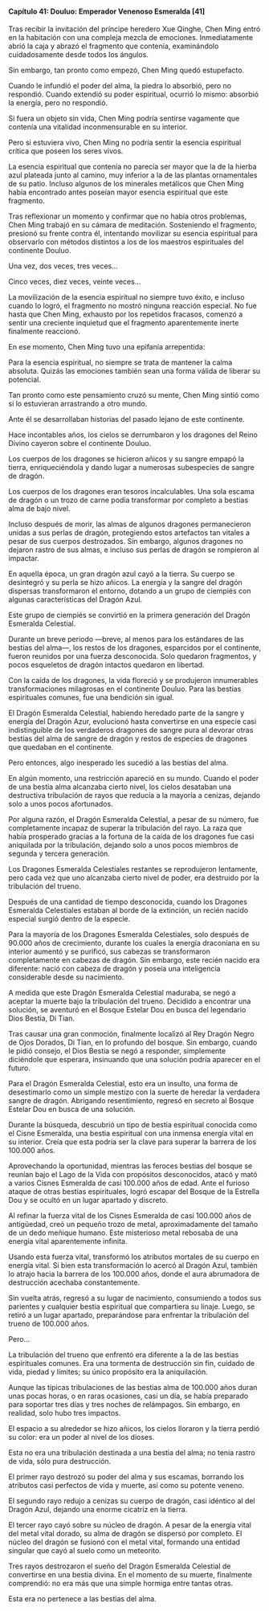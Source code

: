 
#### Capítulo 41: Douluo: Emperador Venenoso Esmeralda [41]


Tras recibir la invitación del príncipe heredero Xue Qinghe, Chen Ming entró en la habitación con una compleja mezcla de emociones. Inmediatamente abrió la caja y abrazó el fragmento que contenía, examinándolo cuidadosamente desde todos los ángulos.

Sin embargo, tan pronto como empezó, Chen Ming quedó estupefacto.

Cuando le infundió el poder del alma, la piedra lo absorbió, pero no respondió. Cuando extendió su poder espiritual, ocurrió lo mismo: absorbió la energía, pero no respondió.

Si fuera un objeto sin vida, Chen Ming podría sentirse vagamente que contenía una vitalidad inconmensurable en su interior.

Pero si estuviera vivo, Chen Ming no podría sentir la esencia espiritual crítica que poseen los seres vivos.

La esencia espiritual que contenía no parecía ser mayor que la de la hierba azul plateada junto al camino, muy inferior a la de las plantas ornamentales de su patio. Incluso algunos de los minerales metálicos que Chen Ming había encontrado antes poseían mayor esencia espiritual que este fragmento.

Tras reflexionar un momento y confirmar que no había otros problemas, Chen Ming trabajó en su cámara de meditación. Sosteniendo el fragmento, presionó su frente contra él, intentando movilizar su esencia espiritual para observarlo con métodos distintos a los de los maestros espirituales del continente Douluo.

Una vez, dos veces, tres veces...

Cinco veces, diez veces, veinte veces...

La movilización de la esencia espiritual no siempre tuvo éxito, e incluso cuando lo logró, el fragmento no mostró ninguna reacción especial. No fue hasta que Chen Ming, exhausto por los repetidos fracasos, comenzó a sentir una creciente inquietud que el fragmento aparentemente inerte finalmente reaccionó.

En ese momento, Chen Ming tuvo una epifanía arrepentida:

Para la esencia espiritual, no siempre se trata de mantener la calma absoluta. Quizás las emociones también sean una forma válida de liberar su potencial.

Tan pronto como este pensamiento cruzó su mente, Chen Ming sintió como si lo estuvieran arrastrando a otro mundo.

Ante él se desarrollaban historias del pasado lejano de este continente.

Hace incontables años, los cielos se derrumbaron y los dragones del Reino Divino cayeron sobre el continente Douluo.

Los cuerpos de los dragones se hicieron añicos y su sangre empapó la tierra, enriqueciéndola y dando lugar a numerosas subespecies de sangre de dragón.

Los cuerpos de los dragones eran tesoros incalculables. Una sola escama de dragón o un trozo de carne podía transformar por completo a bestias alma de bajo nivel.

Incluso después de morir, las almas de algunos dragones permanecieron unidas a sus perlas de dragón, protegiendo estos artefactos tan vitales a pesar de sus cuerpos destrozados. Sin embargo, algunos dragones no dejaron rastro de sus almas, e incluso sus perlas de dragón se rompieron al impactar.

En aquella época, un gran dragón azul cayó a la tierra. Su cuerpo se desintegró y su perla se hizo añicos. La energía y la sangre del dragón dispersas transformaron el entorno, dotando a un grupo de ciempiés con algunas características del Dragón Azul.

Este grupo de ciempiés se convirtió en la primera generación del Dragón Esmeralda Celestial.

Durante un breve periodo —breve, al menos para los estándares de las bestias del alma—, los restos de los dragones, esparcidos por el continente, fueron reunidos por una fuerza desconocida. Solo quedaron fragmentos, y pocos esqueletos de dragón intactos quedaron en libertad.

Con la caída de los dragones, la vida floreció y se produjeron innumerables transformaciones milagrosas en el continente Douluo. Para las bestias espirituales comunes, fue una bendición sin igual.

El Dragón Esmeralda Celestial, habiendo heredado parte de la sangre y energía del Dragón Azur, evolucionó hasta convertirse en una especie casi indistinguible de los verdaderos dragones de sangre pura al devorar otras bestias del alma de sangre de dragón y restos de especies de dragones que quedaban en el continente.

Pero entonces, algo inesperado les sucedió a las bestias del alma.

En algún momento, una restricción apareció en su mundo. Cuando el poder de una bestia alma alcanzaba cierto nivel, los cielos desataban una destructiva tribulación de rayos que reducía a la mayoría a cenizas, dejando solo a unos pocos afortunados.

Por alguna razón, el Dragón Esmeralda Celestial, a pesar de su número, fue completamente incapaz de superar la tribulación del rayo. La raza que había prosperado gracias a la fortuna de la caída de los dragones fue casi aniquilada por la tribulación, dejando solo a unos pocos miembros de segunda y tercera generación.

Los Dragones Esmeralda Celestiales restantes se reprodujeron lentamente, pero cada vez que uno alcanzaba cierto nivel de poder, era destruido por la tribulación del trueno.

Después de una cantidad de tiempo desconocida, cuando los Dragones Esmeralda Celestiales estaban al borde de la extinción, un recién nacido especial surgió dentro de la especie.

Para la mayoría de los Dragones Esmeralda Celestiales, solo después de 90.000 años de crecimiento, durante los cuales la energía draconiana en su interior aumentó y se purificó, sus cabezas se transformaron completamente en cabezas de dragón. Sin embargo, este recién nacido era diferente: nació con cabeza de dragón y poseía una inteligencia considerable desde su nacimiento.

A medida que este Dragón Esmeralda Celestial maduraba, se negó a aceptar la muerte bajo la tribulación del trueno. Decidido a encontrar una solución, se aventuró en el Bosque Estelar Dou en busca del legendario Dios Bestia, Di Tian.

Tras causar una gran conmoción, finalmente localizó al Rey Dragón Negro de Ojos Dorados, Di Tian, ​​en lo profundo del bosque. Sin embargo, cuando le pidió consejo, el Dios Bestia se negó a responder, simplemente diciéndole que esperara, insinuando que una solución podría aparecer en el futuro.

Para el Dragón Esmeralda Celestial, esto era un insulto, una forma de desestimarlo como un simple mestizo con la suerte de heredar la verdadera sangre de dragón. Abrigando resentimiento, regresó en secreto al Bosque Estelar Dou en busca de una solución.

Durante la búsqueda, descubrió un tipo de bestia espiritual conocida como el Cisne Esmeralda, una bestia espiritual con una inmensa energía vital en su interior. Creía que esta podría ser la clave para superar la barrera de los 100.000 años.

Aprovechando la oportunidad, mientras las feroces bestias del bosque se reunían bajo el Lago de la Vida con propósitos desconocidos, atacó y mató a varios Cisnes Esmeralda de casi 100.000 años de edad. Ante el furioso ataque de otras bestias espirituales, logró escapar del Bosque de la Estrella Dou y se ocultó en un lugar apartado y discreto.

Al refinar la fuerza vital de los Cisnes Esmeralda de casi 100.000 años de antigüedad, creó un pequeño trozo de metal, aproximadamente del tamaño de un dedo meñique humano. Este misterioso metal rebosaba de una energía vital aparentemente infinita.

Usando esta fuerza vital, transformó los atributos mortales de su cuerpo en energía vital. Si bien esta transformación lo acercó al Dragón Azul, también lo atrajo hacia la barrera de los 100.000 años, donde el aura abrumadora de destrucción acechaba constantemente.

Sin vuelta atrás, regresó a su lugar de nacimiento, consumiendo a todos sus parientes y cualquier bestia espiritual que compartiera su linaje. Luego, se retiró a un lugar apartado, preparándose para enfrentar la tribulación del trueno de 100.000 años.

Pero...

La tribulación del trueno que enfrentó era diferente a la de las bestias espirituales comunes. Era una tormenta de destrucción sin fin, cuidado de vida, piedad y límites; su único propósito era la aniquilación.

Aunque las típicas tribulaciones de las bestias alma de 100.000 años duran unas pocas horas, o en raras ocasiones, casi un día, se había preparado para soportar tres días y tres noches de relámpagos. Sin embargo, en realidad, solo hubo tres impactos.

El espacio a su alrededor se hizo añicos, los cielos lloraron y la tierra perdió su color: era un poder al nivel de los dioses.

Esta no era una tribulación destinada a una bestia del alma; no tenía rastro de vida, sólo pura destrucción.

El primer rayo destrozó su poder del alma y sus escamas, borrando los atributos casi perfectos de vida y muerte, así como su potente veneno.

El segundo rayo redujo a cenizas su cuerpo de dragón, casi idéntico al del Dragón Azul, dejando una enorme cicatriz en la tierra.

El tercer rayo cayó sobre su núcleo de dragón. A pesar de la energía vital del metal vital dorado, su alma de dragón se dispersó por completo. El núcleo del dragón se fusionó con el metal vital, formando una entidad singular que cayó al suelo como un meteorito.

Tres rayos destrozaron el sueño del Dragón Esmeralda Celestial de convertirse en una bestia divina. En el momento de su muerte, finalmente comprendió: no era más que una simple hormiga entre tantas otras.

Esta era no pertenece a las bestias del alma.
